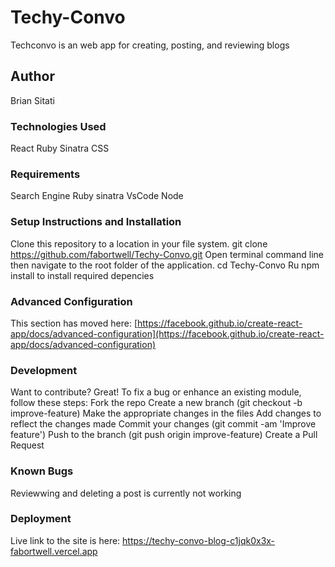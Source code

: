 # Techy-Convo

Techconvo is an web app for creating, posting, and reviewing blogs

## Author
Brian Sitati

### Technologies Used
React
Ruby
Sinatra
CSS

### Requirements

Search Engine 
Ruby 
sinatra
VsCode
Node

### Setup Instructions and Installation

Clone this repository to a location in your file system. 
git clone https://github.com/fabortwell/Techy-Convo.git
Open terminal command line then navigate to the root folder of the application. cd Techy-Convo
Ru npm install to install required depencies


### Advanced Configuration

This section has moved here: [https://facebook.github.io/create-react-app/docs/advanced-configuration](https://facebook.github.io/create-react-app/docs/advanced-configuration)

### Development 

Want to contribute? Great! To fix a bug or enhance an existing module, follow these steps:
Fork the repo
Create a new branch (git checkout -b improve-feature)
Make the appropriate changes in the files
Add changes to reflect the changes made
Commit your changes (git commit -am 'Improve feature')
Push to the branch (git push origin improve-feature)
Create a Pull Request

### Known Bugs
Reviewwing and deleting a post is currently not working 

### Deployment

Live link to the site is here: https://techy-convo-blog-c1jqk0x3x-fabortwell.vercel.app

